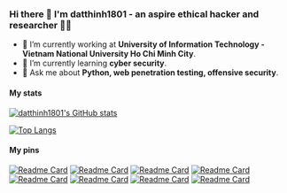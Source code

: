 ### Hi there 👋 I'm datthinh1801 - an aspire ethical hacker and researcher 🧑‍💻
- 🔭 I’m currently working at **University of Information Technology - Vietnam National University Ho Chi Minh City**.
- 🌱 I’m currently learning **cyber security**.
- 💬 Ask me about **Python, web penetration testing, offensive security**.

#### My stats
[![datthinh1801's GitHub stats](https://github-readme-stats.vercel.app/api?username=datthinh1801&count_private=true&show_icons=true)](https://github.com/datthinh1801/datthinh1801)  

[![Top Langs](https://github-readme-stats.vercel.app/api/top-langs/?username=datthinh1801)](https://github.com/datthinh1801/datthinh1801)

#### My pins
[![Readme Card](https://github-readme-stats.vercel.app/api/pin/?username=datthinh1801&repo=BubblesOfTrust-BBTrust-)](https://github.com/datthinh1801/BubblesOfTrust-BBTrust-)
[![Readme Card](https://github-readme-stats.vercel.app/api/pin/?username=datthinh1801&repo=Homomorphic-Encryption-on-Logistic-Regression)](https://github.com/datthinh1801/Homomorphic-Encryption-on-Logistic-Regression)
[![Readme Card](https://github-readme-stats.vercel.app/api/pin/?username=datthinh1801&repo=NT106.DNS-simulation)](https://github.com/datthinh1801/NT106.DNS-simulation)
[![Readme Card](https://github-readme-stats.vercel.app/api/pin/?username=datthinh1801&repo=NT521.M11.ANTN-19520982)](https://github.com/datthinh1801/NT521.M11.ANTN-19520982)
[![Readme Card](https://github-readme-stats.vercel.app/api/pin/?username=datthinh1801&repo=CEPH-deployment)](https://github.com/datthinh1801/CEPH-deployment)
[![Readme Card](https://github-readme-stats.vercel.app/api/pin/?username=datthinh1801&repo=Journey-Make-It-Easy)](https://github.com/datthinh1801/Journey-Make-It-Easy)
[![Readme Card](https://github-readme-stats.vercel.app/api/pin/?username=datthinh1801&repo=OxLet)](https://github.com/datthinh1801/OxLet)
[![Readme Card](https://github-readme-stats.vercel.app/api/pin/?username=datthinh1801&repo=cicflowmeter)](https://github.com/datthinh1801/cicflowmeter)



<!--
**datthinh1801/datthinh1801** is a ✨ _special_ ✨ repository because its `README.md` (this file) appears on your GitHub profile.

Here are some ideas to get you started:

- 🔭 I’m currently working on ...
- 🌱 I’m currently learning ....
- 👯 I’m looking to collaborate on ...
- 🤔 I’m looking for help with ...
- 💬 Ask me about ...
- 📫 How to reach me: ...
- 😄 Pronouns: ...
- ⚡ Fun fact: ...
-->
